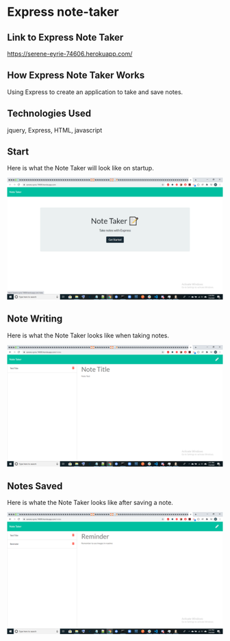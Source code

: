 # Express note-taker

## Link to Express Note Taker
https://serene-eyrie-74606.herokuapp.com/

## How Express Note Taker Works
Using Express to create an application to take and save notes. 

## Technologies Used
jquery, Express, HTML, javascript

## Start
Here is what the Note Taker will look like on startup.

![image](./note-taker-start.png)

## Note Writing
Here is what the Note Taker looks like when taking notes.

![image](./note-taker-write.png)

## Notes Saved
Here is whate the Note Taker looks like after saving a note.

![image](./note-taker-reminder.png)
